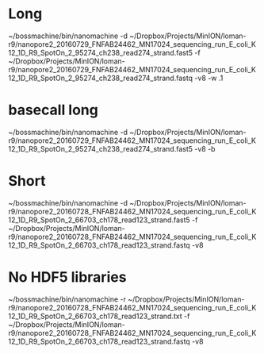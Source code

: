 # Long
~/bossmachine/bin/nanomachine -d ~/Dropbox/Projects/MinION/loman-r9/nanopore2_20160729_FNFAB24462_MN17024_sequencing_run_E_coli_K12_1D_R9_SpotOn_2_95274_ch238_read274_strand.fast5 -f ~/Dropbox/Projects/MinION/loman-r9/nanopore2_20160729_FNFAB24462_MN17024_sequencing_run_E_coli_K12_1D_R9_SpotOn_2_95274_ch238_read274_strand.fastq -v8 -w .1

# basecall long
~/bossmachine/bin/nanomachine -d ~/Dropbox/Projects/MinION/loman-r9/nanopore2_20160729_FNFAB24462_MN17024_sequencing_run_E_coli_K12_1D_R9_SpotOn_2_95274_ch238_read274_strand.fast5 -v8 -b


# Short
~/bossmachine/bin/nanomachine -d ~/Dropbox/Projects/MinION/loman-r9/nanopore2_20160728_FNFAB24462_MN17024_sequencing_run_E_coli_K12_1D_R9_SpotOn_2_66703_ch178_read123_strand.fast5 -f ~/Dropbox/Projects/MinION/loman-r9/nanopore2_20160728_FNFAB24462_MN17024_sequencing_run_E_coli_K12_1D_R9_SpotOn_2_66703_ch178_read123_strand.fastq -v8


# No HDF5 libraries
~/bossmachine/bin/nanomachine -r ~/Dropbox/Projects/MinION/loman-r9/nanopore2_20160728_FNFAB24462_MN17024_sequencing_run_E_coli_K12_1D_R9_SpotOn_2_66703_ch178_read123_strand.txt -f ~/Dropbox/Projects/MinION/loman-r9/nanopore2_20160728_FNFAB24462_MN17024_sequencing_run_E_coli_K12_1D_R9_SpotOn_2_66703_ch178_read123_strand.fastq -v8

